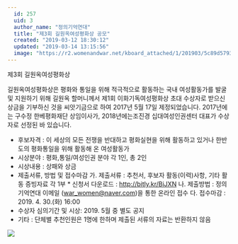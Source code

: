 ```yaml
---
  id: 257
  uid: 3
  author_name: "정의기억연대"
  title: "제3회 길원옥여성평화상 공모"
  created: "2019-03-12 18:30:12"
  updated: "2019-03-14 13:15:56"
  image: "https://r2.womenandwar.net/kboard_attached/1/201903/5c89d579356bd3290582.gif"
---
```

제3회 길원옥여성평화상 

길원옥여성평화상은 평화와 통일을 위해 적극적으로 활동하는 국내 여성활동가를 발굴 및 지원하기 위해 길원옥 할머니께서 제1회 이화기독여성평화상 초대 수상자로 받으신 상금을 기부하신 것을 씨앗기금으로 하여 2017년 5월 17일 제정되었습니다. 2017년에는 구수정 한베평화재단 상임이사가, 2018년에는조진경 십대여성인권센터 대표가 수상자로 선정된 바 있습니다. 

- 후보자격 : 이 세상의 모든 전쟁을 반대하고 평화실현을 위해 활동하고 있거나 한반도의 평화통일을 위해 활동해 온 여성활동가
- 시상분야 : 평화,통일/여성인권 분야 각 1인, 총 2인
- 시상내용 : 상패와 상금
- 제출서류, 방법 및 접수마감
가. 제출서류 : 추천서, 후보자 활동(이력)사항, 기타 활동 증빙자료 각 1부 
 \* 신청서 다운로드 : http://bitly.kr/BiJXN
나. 제출방법 : 정의기억연대 이메일 (war_women@naver.com)을 통한 온라인 접수
다. 접수마감 : 2019. 4. 30.(화) 16:00
- 수상자 심의기간 및 시상: 2019. 5월 중 별도 공지 
- 기타 : 단체별 추천인원은 1명에 한하며 제출된 서류의 자료는 반환하지 않음

 ![](https://r2.womenandwar.net/kboard_attached/1/201903/5c89d579356bd3290582.gif)